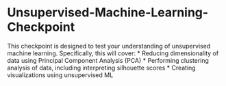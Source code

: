 # Unsupervised-Machine-Learning-Checkpoint
This checkpoint is designed to test your understanding of unsupervised machine learning.  Specifically, this will cover:  * Reducing dimensionality of data using Principal Component Analysis (PCA) * Performing clustering analysis of data, including interpreting silhouette scores * Creating visualizations using unsupervised ML
